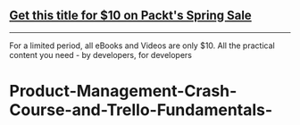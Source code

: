 ## [Get this title for $10 on Packt's Spring Sale](https://www.packt.com/V17995?utm_source=github&utm_medium=packt-github-repo&utm_campaign=spring_10_dollar_2022)
-----
For a limited period, all eBooks and Videos are only $10. All the practical content you need \- by developers, for developers

# Product-Management-Crash-Course-and-Trello-Fundamentals-
